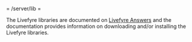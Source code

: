 = /server/lib =

The Livefyre libraries are documented on [Livefyre Answers](http://answers.livefyre.com/developers/libraries/) and the documentation provides
information on downloading and/or installing the Livefyre libraries.